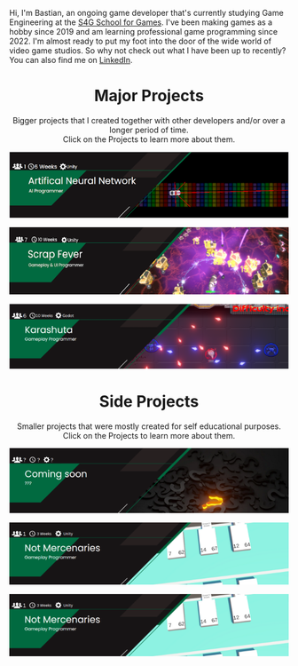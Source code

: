 Hi, I'm Bastian, an ongoing game developer that's currently studying Game Engineering at the [S4G School for Games](https://www.school4games.net/).
I've been making games as a hobby since 2019 and am learning professional game programming since 2022. I'm almost ready to put my foot into the door of the wide world of video game studios.
So why not check out what I have been up to recently? You can also find me on [LinkedIn](www.linkedin.com/in/bastian-krüger-648837256).

<div align="center">
  
# Major Projects

<p> Bigger projects that I created together with other developers and/or over a longer period of time. <br> Click on the Projects to learn more about them.</p>

[![ANN_Banner](readme/ANN_Banner_.png)](https://github.com/BasKrueger/Approachable-Artifical-Neural-Network)

[![ScrapFeverBanner](readme/ScrapFeverBanner_.png)](https://github.com/BasKrueger/ScrapFever/tree/main)

[![Karashuta](readme/KarashutaBanner.png)](https://github.com/BasKrueger/Karashuta_)
  
# Side Projects
<p> Smaller projects that were mostly created for self educational purposes. <br> Click on the Projects to learn more about them.</p>

[![ComingSoon](readme/ComingSoonBanner.png)](https://github.com/BasKrueger)

[![NotMercenaries](readme/NotMercenariesBanner.png)](https://github.com/BasKrueger/NotMercenaries/tree/main)

[![NotMercenaries](readme/NotMercenariesBanner.png)](https://github.com/BasKrueger/NotMercenaries/tree/main)

</div>

